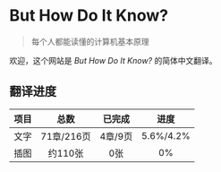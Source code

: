 # But How Do It Know?
> 每个人都能读懂的计算机基本原理

欢迎，这个网站是 *But How Do It Know?* 的简体中文翻译。

## 翻译进度
| 项目 | 总数 | 已完成 | 进度 |
| :-: | :-: | :-: | :-: |
| 文字 | 71章/216页 | 4章/9页 | 5.6%/4.2% |
| 插图 | 约110张 | 0张 | 0% |
